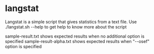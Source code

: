 langstat
========

Langstat is a simple script that gives statistics from a text file.
Use ./langstat.sh --help to get help to know more about the script

sample-result.txt shows expected results when no additional option is specified
sample-result-alpha.txt shows expected results when "--osef" option is specified
